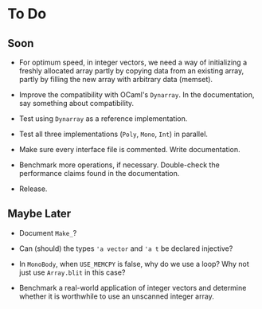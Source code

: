 # To Do

## Soon

* For optimum speed, in integer vectors, we need a way of initializing
  a freshly allocated array partly by copying data from an existing
  array, partly by filling the new array with arbitrary data (memset).

* Improve the compatibility with OCaml's `Dynarray`.
  In the documentation, say something about compatibility.

* Test using `Dynarray` as a reference implementation.

* Test all three implementations (`Poly`, `Mono`, `Int`) in parallel.

* Make sure every interface file is commented. Write documentation.

* Benchmark more operations, if necessary.
  Double-check the performance claims
  found in the documentation.

* Release.

## Maybe Later

* Document `Make_`?

* Can (should) the types `'a vector` and `'a t` be declared injective?

* In `MonoBody`, when `USE_MEMCPY` is false, why do we use a loop?
  Why not just use `Array.blit` in this case?

* Benchmark a real-world application of integer vectors and determine
  whether it is worthwhile to use an unscanned integer array.
